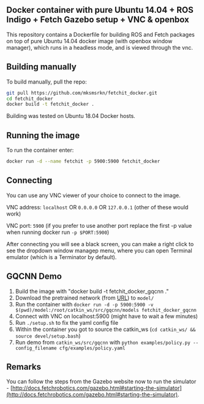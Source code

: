 ## Docker container with pure Ubuntu 14.04 + ROS Indigo + Fetch Gazebo setup + VNC & openbox

This repository contains a Dockerfile for building ROS and Fetch packages on top of pure Ubuntu 14.04 docker image (with openbox window manager), which runs in a headless mode, and is viewed through the vnc.

## Building manually

To build manually, pull the repo:

```bash
git pull https://github.com/mksmsrkn/fetchit_docker.git
cd fetchit_docker
docker build -t fetchit_docker .
```

Building was tested on Ubuntu 18.04 Docker hosts.

## Running the image

To run the container enter:

```bash
docker run -d --name fetchit -p 5900:5900 fetchit_docker
```

## Connecting

You can use any VNC viewer of your choice to connect to the image.

VNC address: `localhost` OR `0.0.0.0` OR `127.0.0.1` (other of these would work)

VNC port: `5900` 
(if you prefer to use another port replace the first -p value when running docker run `-p $PORT:5900`)

After connecting you will see a black screen, you can make a right click to see the dropdown window managep menu, where you can open Terminal emulator (which is a Terminator by default).

## GQCNN Demo
1. Build the image with "docker build -t fetchit_docker_gqcnn ."
2. Download the pretrained network (from [URL](https://berkeley.app.box.com/s/szbchyt3tou9e4ct6dz8c5v99vhx0s84/folder/27403942113)) to `model/`
3. Run the container with `docker run -d -p 5900:5900 -v $(pwd)/model:/root/catkin_ws/src/gqcnn/models fetchit_docker_gqcnn`
4. Connect with VNC on localhost:5900 (might have to wait a few minutes)
5. Run `./setup.sh` to fix the yaml config file
6. Within the container you got to source the catkin_ws (`cd catkin_ws/ && source devel/setup.bash`)
7. Run demo from `catkin_ws/src/gqcnn` with `python examples/policy.py --config_filename cfg/examples/policy.yaml`

## Remarks
You can follow the steps from the Gazebo website now to run the simulator - [http://docs.fetchrobotics.com/gazebo.html#starting-the-simulator](http://docs.fetchrobotics.com/gazebo.html#starting-the-simulator).
